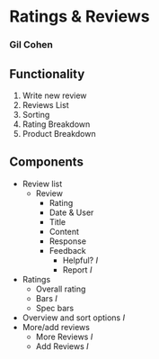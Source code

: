 # Ratings & Reviews

### Gil Cohen

## Functionality

1. Write new review
2. Reviews List
3. Sorting
4. Rating Breakdown
5. Product Breakdown

## Components

- Review list
  - Review
    - Rating
    - Date & User
    - Title
    - Content
    - Response
    - Feedback
      - Helpful? *I*
      - Report *I*
- Ratings
  - Overall rating
  - Bars *I*
  - Spec bars
- Overview and sort options *I*
- More/add reviews
  - More Reviews *I*
  - Add Reviews *I*
